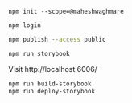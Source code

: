 
```
npm init --scope=@maheshwaghmare
```

```
npm login
```


```sh
npm publish --access public
```

```sh
npm run storybook
```

Visit http://localhost:6006/

```sh
npm run build-storybook
npm run deploy-storybook
```